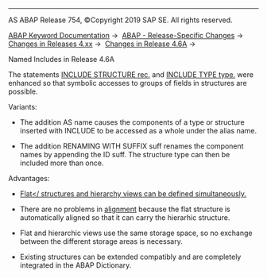  

* * *

AS ABAP Release 754, ©Copyright 2019 SAP SE. All rights reserved.

[ABAP Keyword Documentation](https://help.sap.com/doc/abapdocu_754_index_htm/7.54/en-US/abenabap.htm) →  [ABAP - Release-Specific Changes](https://help.sap.com/doc/abapdocu_754_index_htm/7.54/en-US/abennews.htm) →  [Changes in Releases 4.xx](https://help.sap.com/doc/abapdocu_754_index_htm/7.54/en-US/abennews-4.htm) →  [Changes in Release 4.6A](https://help.sap.com/doc/abapdocu_754_index_htm/7.54/en-US/abennews-46a.htm) → 

Named Includes in Release 4.6A

The statements [INCLUDE STRUCTURE rec.](https://help.sap.com/doc/abapdocu_754_index_htm/7.54/en-US/abapinclude_type.htm) and [INCLUDE TYPE type.](https://help.sap.com/doc/abapdocu_754_index_htm/7.54/en-US/abapinclude_type.htm) were enhanced so that symbolic accesses to groups of fields in structures are possible.

Variants:

-   The addition AS name causes the components of a type or structure inserted with INCLUDE to be accessed as a whole under the alias name.
    
-   The addition RENAMING WITH SUFFIX suff renames the component names by appending the ID suff. The structure type can then be included more than once.
    

Advantages:

-   [Flat</ structures and hierarchy views can be defined simultaneously.](https://help.sap.com/doc/abapdocu_754_index_htm/7.54/en-US/abenflat_glosry.htm "Glossary Entry")
    
-   There are no problems in [alignment](https://help.sap.com/doc/abapdocu_754_index_htm/7.54/en-US/abenalignment_glosry.htm "Glossary Entry") because the flat structure is automatically aligned so that it can carry the hierarhic structure.
    
-   Flat and hierarchic views use the same storage space, so no exchange between the different storage areas is necessary.
    
-   Existing structures can be extended compatibly and are completely integrated in the ABAP Dictionary.